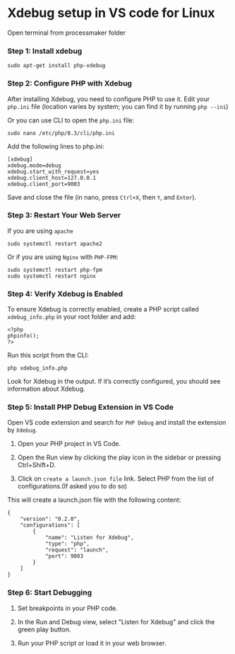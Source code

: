 # Xdebug setup in VS code for Linux
Open terminal from processmaker folder

### Step 1: Install xdebug

```
sudo apt-get install php-xdebug
```

### Step 2: Configure PHP with Xdebug
After installing Xdebug, you need to configure PHP to use it. Edit your `php.ini` file (location varies by system; you can find it by running `php --ini`)

Or you can use CLI to open the `php.ini` file:
```
sudo nano /etc/php/8.3/cli/php.ini
```
Add the following lines to php.ini:
```
[xdebug]
xdebug.mode=debug
xdebug.start_with_request=yes
xdebug.client_host=127.0.0.1
xdebug.client_port=9003
```
Save and close the file (in nano, press `Ctrl+X`, then `Y`, and `Enter`).

### Step 3: Restart Your Web Server
If you are using `apache`
```
sudo systemctl restart apache2
```
Or if you are using `Nginx` with `PHP-FPM`:
```
sudo systemctl restart php-fpm
sudo systemctl restart nginx
```

### Step 4: Verify Xdebug is Enabled
To ensure Xdebug is correctly enabled, create a PHP script called `xdebug_info.php` in your root folder and add:
```
<?php
phpinfo();
?>
```
Run this script from the CLI:
```
php xdebug_info.php
```
Look for Xdebug in the output. If it’s correctly configured, you should see information about Xdebug.

### Step 5: Install PHP Debug Extension in VS Code
Open VS code extension and search for `PHP Debug` and install the extension by `Xdebug`.

1. Open your PHP project in VS Code.

2. Open the Run view by clicking the play icon in the sidebar or pressing Ctrl+Shift+D.

3. Click on `create a launch.json file` link.
Select PHP from the list of configurations.(If asked you to do so)

This will create a launch.json file with the following content:
```
{
    "version": "0.2.0",
    "configurations": [
        {
            "name": "Listen for Xdebug",
            "type": "php",
            "request": "launch",
            "port": 9003
        }
    ]
}
```

### Step 6: Start Debugging

1. Set breakpoints in your PHP code.

2. In the Run and Debug view, select "Listen for Xdebug" and click the green play button.

3. Run your PHP script or load it in your web browser.

